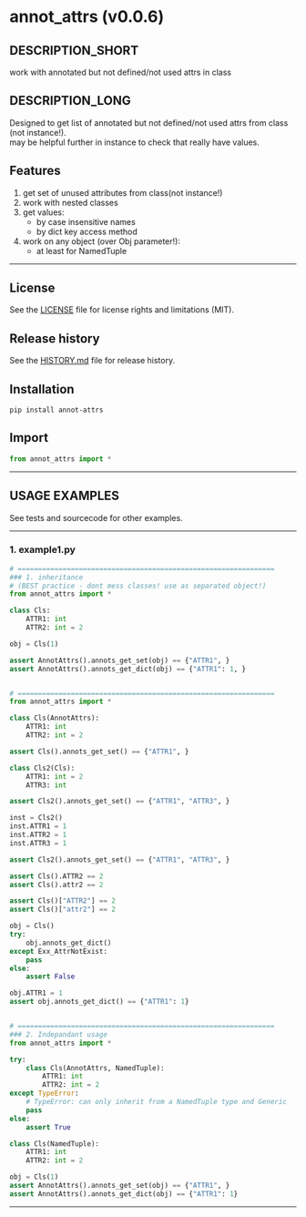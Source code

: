 # annot_attrs (v0.0.6)

## DESCRIPTION_SHORT
work with annotated but not defined/not used attrs in class

## DESCRIPTION_LONG
Designed to get list of annotated but not defined/not used attrs from class (not instance!).  
    may be helpful further in instance to check that really have values.


## Features
1. get set of unused attributes from class(not instance!)  
2. work with nested classes  
3. get values:  
	- by case insensitive names  
	- by dict key access method  
4. work on any object (over Obj parameter!):  
	- at least for NamedTuple  


********************************************************************************
## License
See the [LICENSE](LICENSE) file for license rights and limitations (MIT).


## Release history
See the [HISTORY.md](HISTORY.md) file for release history.


## Installation
```commandline
pip install annot-attrs
```


## Import
```python
from annot_attrs import *
```


********************************************************************************
## USAGE EXAMPLES
See tests and sourcecode for other examples.

------------------------------
### 1. example1.py
```python
# ===============================================================
### 1. inheritance
# (BEST practice - dont mess classes! use as separated object!)
from annot_attrs import *

class Cls:
    ATTR1: int
    ATTR2: int = 2

obj = Cls(1)

assert AnnotAttrs().annots_get_set(obj) == {"ATTR1", }
assert AnnotAttrs().annots_get_dict(obj) == {"ATTR1": 1, }


# ===============================================================
from annot_attrs import *

class Cls(AnnotAttrs):
    ATTR1: int
    ATTR2: int = 2

assert Cls().annots_get_set() == {"ATTR1", }

class Cls2(Cls):
    ATTR1: int = 2
    ATTR3: int

assert Cls2().annots_get_set() == {"ATTR1", "ATTR3", }

inst = Cls2()
inst.ATTR1 = 1
inst.ATTR2 = 1
inst.ATTR3 = 1

assert Cls2().annots_get_set() == {"ATTR1", "ATTR3", }

assert Cls().ATTR2 == 2
assert Cls().attr2 == 2

assert Cls()["ATTR2"] == 2
assert Cls()["attr2"] == 2

obj = Cls()
try:
    obj.annots_get_dict()
except Exx_AttrNotExist:
    pass
else:
    assert False

obj.ATTR1 = 1
assert obj.annots_get_dict() == {"ATTR1": 1}


# ===============================================================
### 2. Indepandant usage
from annot_attrs import *

try:
    class Cls(AnnotAttrs, NamedTuple):
        ATTR1: int
        ATTR2: int = 2
except TypeError:
    # TypeError: can only inherit from a NamedTuple type and Generic
    pass
else:
    assert True

class Cls(NamedTuple):
    ATTR1: int
    ATTR2: int = 2

obj = Cls(1)
assert AnnotAttrs().annots_get_set(obj) == {"ATTR1", }
assert AnnotAttrs().annots_get_dict(obj) == {"ATTR1": 1}
```

********************************************************************************
